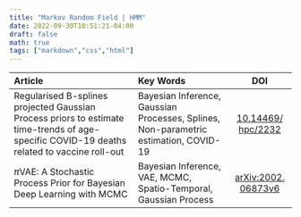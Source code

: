 ```yaml
---
title: "Markov Random Field | HMM"
date: 2022-09-30T10:51:21-04:00
draft: false
math: true
tags: ["markdown","css","html"]
---
```





| Article | Key Words | DOI |
|:---|:---|:---:|
|Regularised B-splines projected Gaussian Process priors to estimate time-trends of age-specific COVID-19 deaths related to vaccine roll-out|Bayesian Inference, Gaussian Processes, Splines, Non-parametric estimation, COVID-19|[10.14469/ hpc/2232](https://github.com/ImperialCollegeLondon/B-SplinesProjectedGPs)|
|$\pi$VAE: A Stochastic Process Prior for Bayesian Deep Learning with MCMC|Bayesian Inference, VAE, MCMC, Spatio-Temporal, Gaussian Process|[arXiv:2002. 06873v6](https://arxiv.org/abs/2002.06873)|